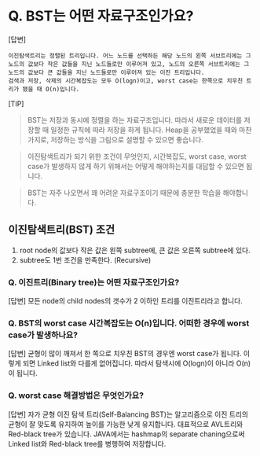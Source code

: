 # Q. BST는 어떤 자료구조인가요?

[답변]

```
이진탐색트리는 정렬된 트리입니다. 어느 노드를 선택하든 해당 노드의 왼쪽 서브트리에는 그 노드의 값보다 작은 값들을 지닌 노드들로만 이루어져 있고, 노드의 오른쪽 서브트리에는 그 노드의 값보다 큰 값들을 지닌 노드들로만 이루어져 있는 이진 트리입니다.
검색과 저장, 삭제의 시간복잡도는 모두 O(logn)이고, worst case는 한쪽으로 치우친 트리가 됐을 때 O(n)입니다.
```

[TIP]

> BST는 저장과 동시에 정렬을 하는 자료구조입니다. 따라서 새로운 데이터를 저장할 때 일정한 규칙에 따라 저장을 하게 됩니다. Heap을 공부했었을 때와 마찬가지로, 저장하는 방식을 그림으로 설명할 수 있으면 좋습니다.

> 이진탐색트리가 되기 위한 조건이 무엇인지, 시간복잡도, worst case, worst case가 발생하지 않게 하기 위해서는 어떻게 해야하는지를 대답할 수 있으면 됩니다.

> BST는 자주 나오면서 꽤 어려운 자료구조이기 때문에 충분한 학습을 해야합니다.

## 이진탐색트리(BST) 조건

1. root node의 값보다 작은 값은 왼쪽 subtree에, 큰 값은 오른쪽 subtree에 있다.
2. subtree도 1번 조건을 만족한다. (Recursive)

### Q. 이진트리(Binary tree)는 어떤 자료구조인가요?

[답변]
모든 node의 child nodes의 갯수가 2 이하인 트리를 이진트리라고 합니다.

### Q. BST의 worst case 시간복잡도는 O(n)입니다. 어떠한 경우에 worst case가 발생하나요?

[답변]
균형이 많이 깨져서 한 쪽으로 치우친 BST의 경우엔 worst case가 됩니다. 이렇게 되면 Linked list와 다를게 없어집니다. 따라서 탐색시에 O(logn)이 아니라 O(n)이 됩니다.

### Q. worst case 해결방법은 무엇인가요?

[답변]
자가 균형 이진 탐색 트리(Self-Balancing BST)는 알고리즘으로 이진 트리의 균형이 잘 맞도록 유지하여 높이를 가능한 낮게 유지합니다. 대표적으로 AVL트리와 Red-black tree가 있습니다.
JAVA에서는 hashmap의 separate chaning으로써 Linked list와 Red-black tree를 병행하여 저장합니다.
